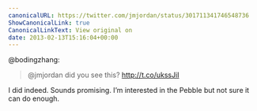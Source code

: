 ```yaml
---
canonicalURL: https://twitter.com/jmjordan/status/301711341746548736
ShowCanonicalLink: true
CanonicalLinkText: View original on
date: 2013-02-13T15:16:04+00:00
---
```

@bodingzhang:

> @jmjordan did you see this? http://t.co/ukssJiI

I did indeed. Sounds promising. I’m interested in the Pebble but not sure it can do enough.
